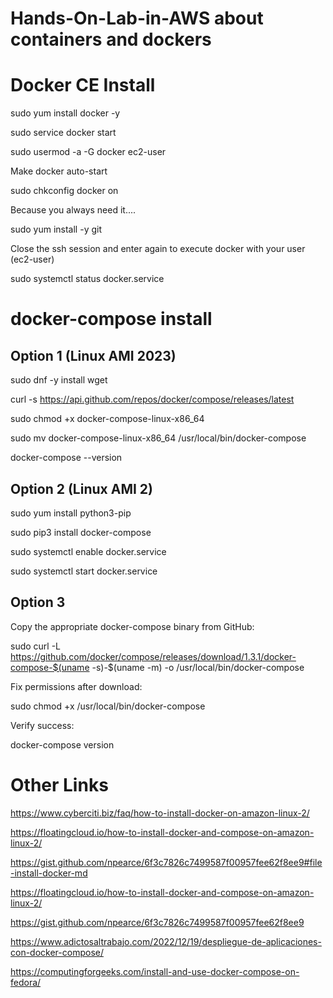 # Hands-On-Lab-in-AWS about containers and dockers

# Docker CE Install

sudo yum install docker -y

sudo service docker start

sudo usermod -a -G docker ec2-user

Make docker auto-start

sudo chkconfig docker on

Because you always need it....

sudo yum install -y git

Close the ssh session and enter again to execute docker with your user (ec2-user)

sudo systemctl status docker.service

# docker-compose install

## Option 1 (Linux AMI 2023)

sudo dnf -y install wget

curl -s https://api.github.com/repos/docker/compose/releases/latest

sudo chmod +x docker-compose-linux-x86_64

sudo mv docker-compose-linux-x86_64 /usr/local/bin/docker-compose

docker-compose --version


## Option 2 (Linux AMI 2)
sudo yum install python3-pip

sudo pip3 install docker-compose

sudo systemctl enable docker.service

sudo systemctl start docker.service

## Option 3
Copy the appropriate docker-compose binary from GitHub:

sudo curl -L https://github.com/docker/compose/releases/download/1.3.1/docker-compose-$(uname -s)-$(uname -m) -o /usr/local/bin/docker-compose

Fix permissions after download:

sudo chmod +x /usr/local/bin/docker-compose

Verify success:

docker-compose version


# Other Links

https://www.cyberciti.biz/faq/how-to-install-docker-on-amazon-linux-2/

https://floatingcloud.io/how-to-install-docker-and-compose-on-amazon-linux-2/

https://gist.github.com/npearce/6f3c7826c7499587f00957fee62f8ee9#file-install-docker-md

https://floatingcloud.io/how-to-install-docker-and-compose-on-amazon-linux-2/

https://gist.github.com/npearce/6f3c7826c7499587f00957fee62f8ee9

https://www.adictosaltrabajo.com/2022/12/19/despliegue-de-aplicaciones-con-docker-compose/

https://computingforgeeks.com/install-and-use-docker-compose-on-fedora/


